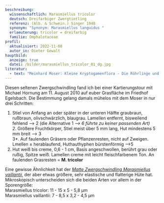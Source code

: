 ```yaml
---
beschreibung:
  wissenschaftlich: Marasmiellus tricolor
  deutsch: Dreifarbiger Zwergtintling
  referenz: (Alb. & Schwein.) Singer 1948
  synonym: "Synonym: Marasmiellus languidus "
  erlaeuterung: tricolor = dreifarbig
  familie: Omphalotaceae
profil:
  aktualisiert: 2022-11-08
  autor_in: Dieter Gewalt
hauptbild:
  anzeige: true
  datei: /bilder/marasmiellus_tricolor_01_dg.jpg
literatur:
  - text: "Meinhard Moser: Kleine Kryptogamenflora - Die Röhrlinge und Blätterpilze"
---
```

Diesen seltenen Zwergschwindling fand ich bei einer Kartierungstour mit Michael Hornung am 11. August 2010 auf euber Grasfläche im Friedhof Egelsbach. Die Bestimmung gelang damals mühelos mit dem Moser in nur drei Schritten:

1. Stiel von Anfang an oder später in der unteren Hälfte graubraun, rußbraun, olivschwärzlich, blaugrau. Lamellen entfernt, bisweilend fehlend --> 2 (die Alternative 1 *\--> 6 führte zu keiner passenden Art)\
   2*. Größere Fruchtkörper, Stiel meist über 5 mm lang, Hut mindestens 5 mm breit --> 3\
   3*. Auf faulenden Gräsern oder Pflanzenresten, nicht auf Zweigen. Lmellen ± herablaufend, Huthauthyphen bürstenförmig -->5  
2. Hut weiß bis creme, 0,6 - 1 cm, Basis angeschwollen, berührt grau oder rußig, Spitze weiß. Lamellen creme mit leicht fleischfarbenem Ton. An faulenden Grasresten = **M. tricolor**

Eine gewisse Ähnlichkeit hat der *[Matte Zwergschwindling Marasmiellus vaillantii](/pilze/marasmiellus-vaillantii-matter-zwergschwindling)*, der aber etwas größere, sehr elastische und flatterige Hüte hat. Mikroskopisch unterscheiden sich die beiden Arten vor allem in der Sporengröße:\
Marasmiellus tricolor:  11 - 15 x 5 - 5,8 µm\
Marasmiellus vaillantii:  7 - 8,5 x 3,2 - 4,5 µm